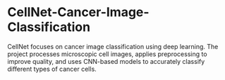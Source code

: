 # CellNet-Cancer-Image-Classification
CellNet focuses on cancer image classification using deep learning. The project processes microscopic cell images, applies preprocessing to improve quality, and uses CNN-based models to accurately classify different types of cancer cells.
